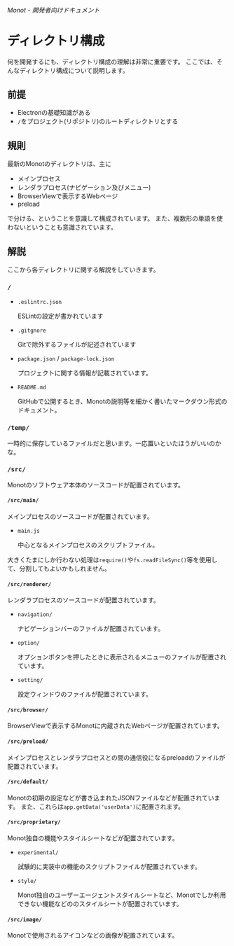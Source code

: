 ###### Monot - 開発者向けドキュメント
# ディレクトリ構成
何を開発するにも、ディレクトリ構成の理解は非常に重要です。
ここでは、そんなディレクトリ構成について説明します。

## 前提
- Electronの基礎知識がある
- `/`をプロジェクト(リポジトリ)のルートディレクトリとする

## 規則
最新のMonotのディレクトリは、主に

- メインプロセス
- レンダラプロセス(ナビゲーション及びメニュー)
- BrowserViewで表示するWebページ
- preload

で分ける、ということを意識して構成されています。
また、複数形の単語を使わないということも意識されています。

## 解説
ここから各ディレクトリに関する解説をしていきます。

### `/`
- `.eslintrc.json`

  ESLintの設定が書かれています

- `.gitgnore`

  Gitで除外するファイルが記述されています

- `package.json` / `package-lock.json`

  プロジェクトに関する情報が記載されています。

- `README.md`

  GitHubで公開するとき、Monotの説明等を細かく書いたマークダウン形式のドキュメント。

### `/temp/`
一時的に保存しているファイルだと思います。一応置いといたほうがいいのかな。

### `/src/`
Monotのソフトウェア本体のソースコードが配置されています。

#### `/src/main/`
メインプロセスのソースコードが配置されています。

- `main.js`

  中心となるメインプロセスのスクリプトファイル。

大きくたまにしか行わない処理は`require()`や`fs.readFileSync()`等を使用して、分割してもよいかもしれません。

#### `/src/renderer/`
レンダラプロセスのソースコードが配置されています。

- `navigation/`

  ナビゲーションバーのファイルが配置されています。

- `option/`

  オプションボタンを押したときに表示されるメニューのファイルが配置されています。

- `setting/`

  設定ウィンドウのファイルが配置されています。

#### `/src/browser/`
BrowserViewで表示するMonotに内蔵されたWebページが配置されています。

#### `/src/preload/`
メインプロセスとレンダラプロセスとの間の通信役になるpreloadのファイルが配置されています。

#### `/src/default/`
Monotの初期の設定などが書き込まれたJSONファイルなどが配置されています。
また、これらは`app.getData('userData')`に配置されます。

#### `/src/proprietary/`
Monot独自の機能やスタイルシートなどが配置されています。

- `experimental/`

  試験的に実装中の機能のスクリプトファイルが配置されています。

- `style/`

  Monot独自のユーザーエージェントスタイルシートなど、Monotでしか利用できない機能などののスタイルシートが配置されています。

#### `/src/image/`
Monotで使用されるアイコンなどの画像が配置されています。
